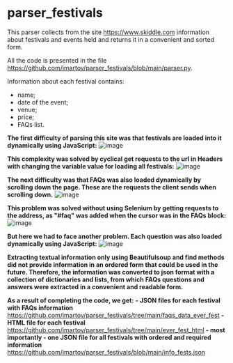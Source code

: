 # parser_festivals

This parser collects from the site https://www.skiddle.com
information about festivals and events held and returns
it in a convenient and sorted form.

All the code is presented in the file
https://github.com/imartov/parser_festivals/blob/main/parser.py.

Information about each festival contains:
- name;
- date of the event;
- venue;
- price;
- FAQs list.


<b>The first difficulty of parsing this
site was that festivals are loaded into
it dynamically using JavaScript:</b>
![image](https://user-images.githubusercontent.com/116018998/216822224-95d59986-bb83-430e-ae61-c93ea06da40a.png)


<b>This complexity was solved by cyclical get requests
to the url in Headers with changing the variable
value for loading all festivals:</b>
![image](https://user-images.githubusercontent.com/116018998/216822354-64f18df9-6eac-4819-94b1-22b45f2d829e.png)


<b>The next difficulty was that FAQs was
also loaded dynamically by scrolling down the page.
These are the requests the client sends when scrolling down.</b>
![image](https://user-images.githubusercontent.com/116018998/216822893-32061541-ce4a-4d0c-8484-1de987578643.png)


<b>This problem was solved without using Selenium
by getting requests to the address,
as "#faq" was added when the cursor was in the FAQs block:</b>
![image](https://user-images.githubusercontent.com/116018998/216823116-111d3103-c822-4177-9939-fcf445f01de2.png)


<b>But here we had to face another problem.
Each question was also loaded dynamically using JavaScript:</b>
![image](https://user-images.githubusercontent.com/116018998/216823279-3392e39d-80c4-4d01-85d1-ba1e86a4e074.png)

<b>Extracting textual information only
using Beautifulsoup and find methods
did not provide information in an ordered
form that could be used in the future.
Therefore, the information was converted
to json format with a collection of dictionaries
and lists, from which FAQs questions and
answers were extracted in a convenient and readable form.</b>

<b>As a result of completing the code, we get:</b>
<b>- JSON files for each festival with FAQs information</b> https://github.com/imartov/parser_festivals/tree/main/faqs_data_ever_fest
<b>- HTML file for each festival</b> https://github.com/imartov/parser_festivals/tree/main/ever_fest_html
<b>- most importantly - one JSON file for all festivals with ordered and required information</b> https://github.com/imartov/parser_festivals/blob/main/info_fests.json
